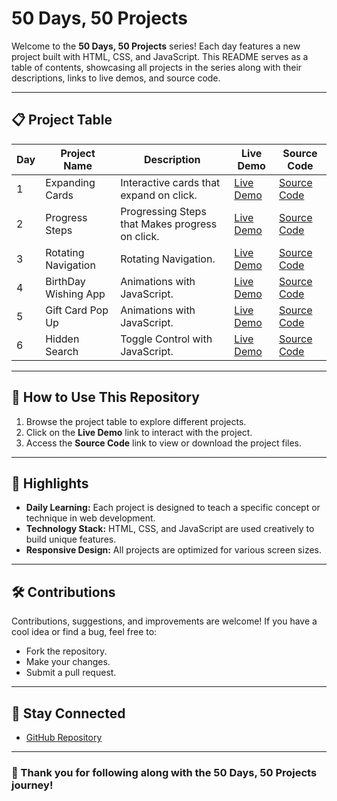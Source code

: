 # 50 Days, 50 Projects

Welcome to the **50 Days, 50 Projects** series! Each day features a new project built with HTML, CSS, and JavaScript. This README serves as a table of contents, showcasing all projects in the series along with their descriptions, links to live demos, and source code.

---

## 📋 **Project Table**
| **Day** | **Project Name**      | **Description**                              | **Live Demo**           | **Source Code**                                              |
|---------|-----------------------|----------------------------------------------|-------------------------|-------------------------------------------------------------|
| 1       | Expanding Cards       | Interactive cards that expand on click.      | [Live Demo](https://bloivating-major.github.io/50-Projects-Using-HTML-CSS-JS/02%20Day%201%20Expanding%20Cards/index.html)          | [Source Code](./02%20Day%201%20Expanding%20Cards/Readme.md) |
| 2       | Progress Steps       | Progressing Steps that Makes progress on click.              | [Live Demo](https://bloivating-major.github.io/50-Projects-Using-HTML-CSS-JS/03%20Day%202%20Progress%20Steps/)          | [Source Code](./03%20Day%202%20Progress%20Steps/Readme.md)                                             |
| 3       | Rotating Navigation       | Rotating Navigation.             | [Live Demo](https://bloivating-major.github.io/50-Projects-Using-HTML-CSS-JS/04%20Day%203%20Rotating%20Navigation%20Animation)          | [Source Code](./04%20Day%203%20Rotating%20Navigation%20Animation/Readme.md)                                             |
| 4       | BirthDay Wishing App      | Animations with JavaScript.             | [Live Demo](https://bloivating-major.github.io/50-Projects-Using-HTML-CSS-JS/05%20Day%204%20Birthday%20Application/index.html)          | [Source Code](./05%20Day%204%20Birthday%20Application/Readme.md)                                             |
| 5       | Gift Card Pop Up     | Animations with JavaScript.             | [Live Demo](https://bloivating-major.github.io/50-Projects-Using-HTML-CSS-JS/06%20Day%205%20Gift%20Card%20Pop%20Up/index.html)          | [Source Code](./06%20Day%205%20Gift%20Card%20Pop%20Up/Readme.md)                                             |
| 6       | Hidden Search     | Toggle Control with JavaScript.            | [Live Demo](https://bloivating-major.github.io/50-Projects-Using-HTML-CSS-JS/07%20Day%206%20Hidden%20Search/index.html)          | [Source Code](./07%20Day%206%20Hidden%20Search/Readme.md)                                             |


---

## 📜 **How to Use This Repository**
1. Browse the project table to explore different projects.
2. Click on the **Live Demo** link to interact with the project.
3. Access the **Source Code** link to view or download the project files.

---

## 🎉 **Highlights**
- **Daily Learning:** Each project is designed to teach a specific concept or technique in web development.
- **Technology Stack:** HTML, CSS, and JavaScript are used creatively to build unique features.
- **Responsive Design:** All projects are optimized for various screen sizes.

---

## 🛠️ **Contributions**
Contributions, suggestions, and improvements are welcome! If you have a cool idea or find a bug, feel free to:
- Fork the repository.
- Make your changes.
- Submit a pull request.

---

## 🔗 **Stay Connected**
- [GitHub Repository](https://github.com/Bloivating-Major/50-Projects-Using-HTML-CSS-JS)

---

### 🙌 Thank you for following along with the 50 Days, 50 Projects journey!

